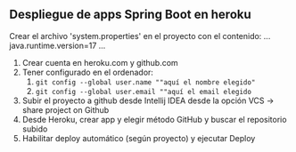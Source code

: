 
## Despliegue de apps Spring Boot en heroku 
Crear el archivo 'system.properties' en el proyecto con el contenido:
...
java.runtime.version=17
...

1. Crear cuenta en heroku.com y github.com
2. Tener configurado en el ordenador:
   1. `git config --global user.name ""aquí el nombre elegido"`
   2. `git config --global user.email ""aquí el email elegido`
3. Subir el proyecto a github desde Intellij IDEA desde la opción VCS -> share project on Github
4. Desde Heroku, crear app y elegir método GitHub y buscar el repositorio subido
5. Habilitar deploy automático (según proyecto) y ejecutar Deploy


